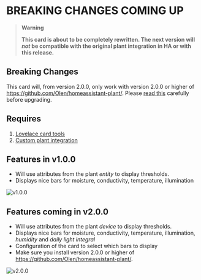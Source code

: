 # BREAKING CHANGES COMING UP

>**Warning**
>
> **This card is about to be completely rewritten.  The next version will *not* be compatible with the original plant integration in HA or with this release.**

## Breaking Changes

This card will, from version 2.0.0, only work with version 2.0.0 or higher of https://github.com/Olen/homeassistant-plant/.  Please [read this](https://github.com/Olen/homeassistant-plant/Version%202.md) carefully before upgrading.

## Requires
1. [Lovelace card tools](https://github.com/thomasloven/lovelace-card-tools)
2. [Custom plant integration](https://github.com/Olen/homeassistant-plant/)


## Features in v1.0.0

* Will use attributes from the plant _entity_ to display thresholds.
* Displays nice bars for moisture, conductivity, temperature, illumination

![v1.0.0](https://github.com/remkolems/lovelace-flower-card/blob/master/lovelace-flower-card_popup.png)


## Features coming in v2.0.0

* Will use attributes from the plant _device_ to display thresholds.
* Displays nice bars for moisture, conductivity, temperature, illumination, _humidity_ and _daily light integral_
* Configuration of the card to select which bars to display
* Make sure you install version 2.0.0 or higher of https://github.com/Olen/homeassistant-plant/. 

![v2.0.0](https://user-images.githubusercontent.com/203184/182670259-9abd27c3-8641-444f-9002-4ffc0a80c016.png)

